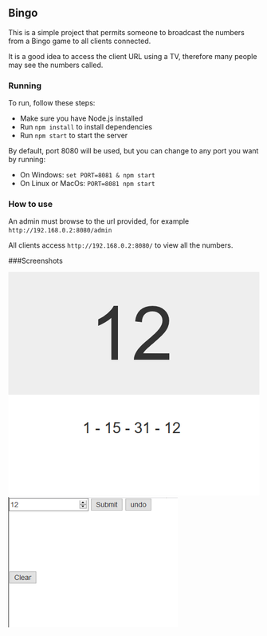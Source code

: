 ## Bingo

This is a simple project that permits someone to broadcast the numbers from a Bingo game to all clients connected.

It is a good idea to access the client URL using a TV, therefore many people may see the numbers called.
### Running

To run, follow these steps:
 - Make sure you have Node.js installed
 - Run `npm install` to install dependencies
 - Run `npm start` to start the server
 
 By default, port 8080 will be used, but you can change to any port you want by running:
 - On Windows: `set PORT=8081 & npm start`
 - On Linux or MacOs: `PORT=8081 npm start`

### How to use

An admin must browse to the url provided, for example `http://192.168.0.2:8080/admin`

All clients access `http://192.168.0.2:8080/` to view all the numbers.

###Screenshots

![Client](docs/exampleClient.png?raw=true "What clients will be seeing")
![Admin](docs/exampleAdmin.png?raw=true "What the admin will be seeing")